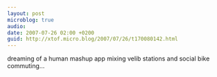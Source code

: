 ```yaml
---
layout: post
microblog: true
audio: 
date: 2007-07-26 02:00 +0200
guid: http://xtof.micro.blog/2007/07/26/t170080142.html
---
```

dreaming of a human mashup app mixing velib stations and social bike commuting...
